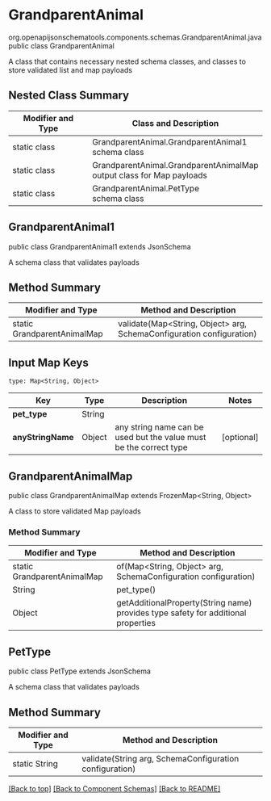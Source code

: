 # GrandparentAnimal
org.openapijsonschematools.components.schemas.GrandparentAnimal.java
public class GrandparentAnimal

A class that contains necessary nested schema classes, and classes to store validated list and map payloads

## Nested Class Summary
| Modifier and Type | Class and Description |
| ----------------- | ---------------------- |
| static class | GrandparentAnimal.GrandparentAnimal1<br> schema class |
| static class | GrandparentAnimal.GrandparentAnimalMap<br> output class for Map payloads |
| static class | GrandparentAnimal.PetType<br> schema class |

## GrandparentAnimal1
public class GrandparentAnimal1
extends JsonSchema

A schema class that validates payloads

## Method Summary
| Modifier and Type | Method and Description |
| ----------------- | ---------------------- |
| static GrandparentAnimalMap | validate(Map<String, Object> arg, SchemaConfiguration configuration) |

## Input Map Keys
```
type: Map<String, Object>
```
Key | Type |  Description | Notes
------------ | ------------- | ------------- | -------------
**pet_type** | String |  |
**anyStringName** | Object | any string name can be used but the value must be the correct type | [optional]

## GrandparentAnimalMap
public class GrandparentAnimalMap
extends FrozenMap<String, Object>

A class to store validated Map payloads

### Method Summary
| Modifier and Type | Method and Description |
| ----------------- | ---------------------- |
| static GrandparentAnimalMap | of(Map<String, Object> arg, SchemaConfiguration configuration) |
| String | pet_type()<br> |
| Object | getAdditionalProperty(String name)<br>provides type safety for additional properties |

## PetType
public class PetType
extends JsonSchema

A schema class that validates payloads

## Method Summary
| Modifier and Type | Method and Description |
| ----------------- | ---------------------- |
| static String | validate(String arg, SchemaConfiguration configuration) |

[[Back to top]](#top) [[Back to Component Schemas]](../../../README.md#Component-Schemas) [[Back to README]](../../../README.md)
